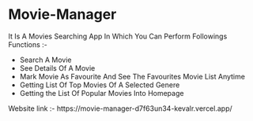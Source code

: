 <h1>Movie-Manager</h1>

<p>It Is A Movies Searching App In Which You Can Perform Followings Functions :- <p>

<ul>
<li>Search A Movie</li>
<li>See Details Of A Movie</li>
<li>Mark Movie As Favourite And See The Favourites Movie List Anytime</li>
<li>Getting List Of Top Movies Of A Selected Genere</li>
<li>Getting the List Of Popular Movies Into Homepage</li>
</ul>

<p>Website link :- https://movie-manager-d7f63un34-kevalr.vercel.app/</p>
